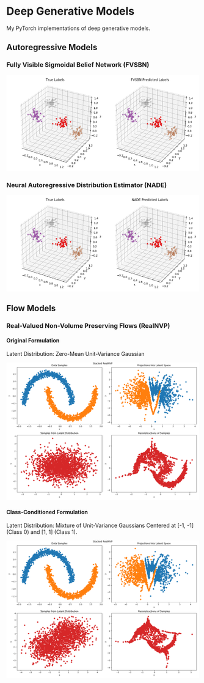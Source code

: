 # Deep Generative Models
My PyTorch implementations of deep generative models.

## Autoregressive Models
### Fully Visible Sigmoidal Belief Network (FVSBN)
<p align="center">
    <img src="img/fvsbn.png"></img>
</p>

### Neural Autoregressive Distribution Estimator (NADE)
<p align="center">
    <img src="img/nade.png"></img>
</p>

## Flow Models
### Real-Valued Non-Volume Preserving Flows (RealNVP)
#### Original Formulation
Latent Distribution: Zero-Mean Unit-Variance Gaussian
<p align="center">
    <img src="img/realnvp_original.png"></img>
</p>

#### Class-Conditioned Formulation
Latent Distribution: Mixture of Unit-Variance Gaussians Centered at [-1, -1] (Class 0) and [1, 1] (Class 1).
<p align="center">
    <img src="img/realnvp_class_conditioned.png"></img>
</p>
